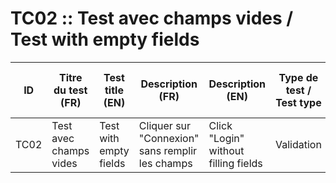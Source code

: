 TC02 :: Test avec champs vides / Test with empty fields
=======================================================

| ID   | Titre du test (FR)     | Test title (EN)        | Description (FR)                                | Description (EN)                     | Type de test / Test type | Données de test / Test data | Résultat attendu (FR)    | Expected result (EN) | Status |
|------|------------------------|------------------------|-------------------------------------------------|--------------------------------------|--------------------------|-----------------------------|--------------------------|----------------------|--------|
| TC02 | Test avec champs vides | Test with empty fields | Cliquer sur "Connexion" sans remplir les champs | Click "Login" without filling fields | Validation               | Aucun                       | Message d'erreur affiché | Error message shown  | Pass   |
